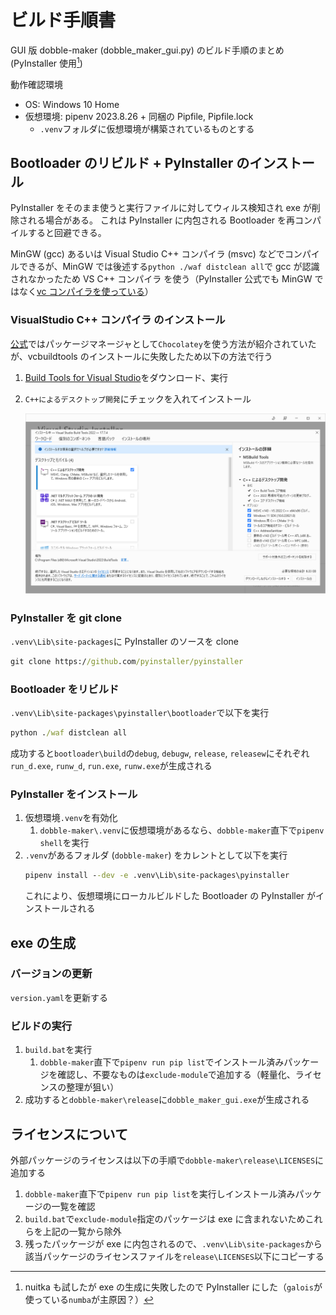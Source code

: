 # ビルド手順書

GUI 版 dobble-maker (dobble_maker_gui.py) のビルド手順のまとめ (PyInstaller 使用[^about_nuitka])

[^about_nuitka]: nuitka も試したが exe の生成に失敗したので PyInstaller にした（`galois`が使っている`numba`が主原因？）

動作確認環境

- OS: Windows 10 Home
- 仮想環境: pipenv 2023.8.26 + 同梱の Pipfile, Pipfile.lock
  - `.venv`フォルダに仮想環境が構築されているものとする

## Bootloader のリビルド + PyInstaller のインストール

PyInstaller をそのまま使うと実行ファイルに対してウィルス検知され exe が削除される場合がある。
これは PyInstaller に内包される Bootloader を再コンパイルすると回避できる。

MinGW (gcc) あるいは Visual Studio C++ コンパイラ (msvc) などでコンパイルできるが、MinGW では後述する`python ./waf distclean all`で gcc が認識されなかったため VS C++ コンパイラ を使う（PyInstaller 公式でも MinGW ではなく[vc コンパイラを使っている](https://www.pyinstaller.org/en/stable/bootloader-building.html#building-for-windows)）

### VisualStudio C++ コンパイラ のインストール

[公式](https://www.pyinstaller.org/en/stable/bootloader-building.html#build-using-visual-studio-c)ではパッケージマネージャとして`Chocolatey`を使う方法が紹介されていたが、vcbuildtools のインストールに失敗したため以下の方法で行う

1. [Build Tools for Visual Studio](https://visualstudio.microsoft.com/ja/downloads/)をダウンロード、実行
2. `C++によるデスクトップ開発`にチェックを入れてインストール

   ![](readme_images/build_tools_conf.png)

### PyInstaller を git clone

`.venv\Lib\site-packages`に PyInstaller のソースを clone

```cmd
git clone https://github.com/pyinstaller/pyinstaller
```

### Bootloader をリビルド

`.venv\Lib\site-packages\pyinstaller\bootloader`で以下を実行

```cmd
python ./waf distclean all
```

成功すると`bootloader\build`の`debug`, `debugw`, `release`, `releasew`にそれぞれ`run_d.exe`, `runw_d`, `run.exe`, `runw.exe`が生成される

### PyInstaller をインストール

1. 仮想環境`.venv`を有効化
   1. `dobble-maker\.venv`に仮想環境があるなら、`dobble-maker`直下で`pipenv shell`を実行
2. `.venv`があるフォルダ (`dobble-maker`) をカレントとして以下を実行
   ```cmd
   pipenv install --dev -e .venv\Lib\site-packages\pyinstaller
   ```
   これにより、仮想環境にローカルビルドした Bootloader の PyInstaller がインストールされる

## exe の生成

### バージョンの更新

`version.yaml`を更新する

### ビルドの実行

1. `build.bat`を実行
   1. `dobble-maker`直下で`pipenv run pip list`でインストール済みパッケージを確認し、不要なものは`exclude-module`で追加する（軽量化、ライセンスの整理が狙い）
2. 成功すると`dobble-maker\release`に`dobble_maker_gui.exe`が生成される

## ライセンスについて

外部パッケージのライセンスは以下の手順で`dobble-maker\release\LICENSES`に追加する

1. `dobble-maker`直下で`pipenv run pip list`を実行しインストール済みパッケージの一覧を確認
2. `build.bat`で`exclude-module`指定のパッケージは exe に含まれないためこれらを上記の一覧から除外
3. 残ったパッケージが exe に内包されるので、`.venv\Lib\site-packages`から該当パッケージのライセンスファイルを`release\LICENSES`以下にコピーする
